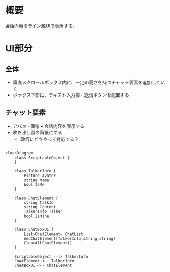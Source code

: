 # 概要

会話内容をライン風UIで表示する。

# UI部分

## 全体

- 垂直スクロールボックス内に、一定の高さを持つチャット要素を追加していく
- ボックス下部に、テキスト入力欄・送信ボタンを配置する

## チャット要素

- アバター画像・会話内容を表示する
- 吹き出し風の背景にする
    - 改行にどうやって対応する？


```mermaid

classDiagram
    class ScriptableObject {
    }

    class TalkerInfo {
        Picture Avater
        string Name
        bool IsMe
    }

    class ChatElement {
        string TalkId
        string Content
        TalkerInfo Talker
        bool IsMine
    }

    class ChatBoxUI {
        List~ChatElement~ ChatList
        AddChatElement(TalkerInfo,string,string)
        ClearAllChatElement()
    }

    ScriptableObject --|> TalkerInfo
    ChatElement <-- TalkerInfo
    ChatBoxUI <-- ChatElement

```
